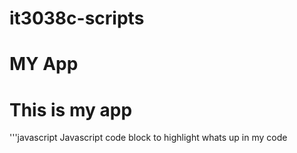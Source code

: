 # it3038c-scripts

MY App
======

# This is my app

'''javascript
Javascript code block to highlight whats up in my code
